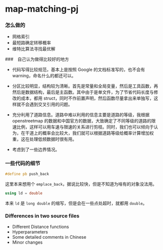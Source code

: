 # map-matching-pj

### 怎么做的
- 网格索引
- 最短路确定转移概率
- 维特比算法寻找最优解


###　自己认为做得比较好的地方
- 代码写得比较规范，基本上是按照 Google 的文档标准写的，也不会有 warning，命名什么的都还可以。

- 分区比较明显，结构较为清晰。首先是常量和全局变量，然后是工具函数，再然后是数据结构，最后是主函数。其中由于是单文件，为了节省代码长度与修改的成本，都用 struct，同时不作前置声明，然后函数尽量拿出来单独写，这样就不会遇到交叉引用的问题。

- 充分利用了道路信息。道路中难以利用的信息主要是道路的等级，我根据 openstreetmap 的数据和中国官方的数据，大致确定了不同等级的道路的限速比例，这样可以用车速与限速的关系进行剪枝。同时，我们也可以倾向于认为，在干道上的概率会比较大，我们就可以根据道路等级给概率计算增加权重，这在处理低频数据时很有用。

- 考虑到了一些边界情况。

### 一些代码的细节

```cpp
#define pb push_back
```
这里本来想用个 ```emplace_back```，据说比较快，但是不知道为啥有的对象没法用。

```cpp
using ld = double
```

本来 ```ld``` 是 ```long double``` 的缩写，但是会在一些点处超时，就都用 ```double```。

### Differences in two source files
- Different Distance functions
- Hyperparameters
- Some detailed comments in Chinese
- Minor changes
